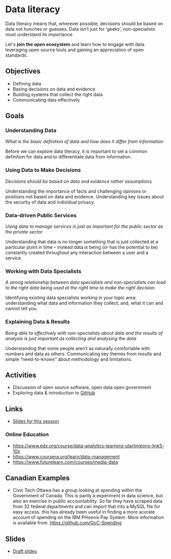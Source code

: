# Data literacy

Data literacy means that, wherever possible, decisions should be based on data not hunches or guesses. Data isn’t just for ‘geeks’, non-specialists must understand its importance

Let's **join the open ecosystem** and learn how to engage with data leveraging open source tools and gaining an appreciation of open standards.

## Objectives

- Defining data
- Basing decisions on data and evidence
- Building systems that collect the right data
- Communicating data effectively

## Goals

### Understanding Data

*What is the basic definition of data and how does it differ from information*

Before we can explore data literacy, 
it is important to set a common definition for data 
and to differentiate data from information.   

### Using Data to Make Decisions

*Decisions should be based on data and evidence rather assumptions*

Understanding the importance of facts 
and challenging opinions or positions not 
based on data and evidence.
Understanding key issues about the 
security of data and individual privacy.

### Data-driven Public Services

*Using data to manage services is just as important for the public sector as the private sector*

Understanding that data is no longer 
something that is just collected at a 
particular point in time – instead data is 
being (or has the potential to be) 
constantly created throughout any 
interaction between a user and a service.

### Working with Data Specialists

*A strong relationship between data specialists and non-specialists can lead to the right data being used at the right time to make the right decision.*

Identifying existing data specialists 
working in your topic area: understanding 
what data and information they collect; 
and, what it can and cannot tell you.

### Explaining Data & Results

*Being able to effectively with non-specialists about data and the results of analysis is just important as collecting and analysing the data*

Understanding that some people aren’t as 
naturally comfortable with numbers and 
data as others. Communicating key 
themes from results and simple “need-to-knows” about methodology and 
limitations.

## Activities
- Discussion of open source software, open data open government
- Exploring data & introduction to [GitHub](https://github.com/)

## Links

- [Slides for this session](slides.html)

### Online Education
- https://www.edx.org/course/data-analytics-learning-utarlingtonx-link5-10x
- https://www.coursera.org/learn/data-management
- https://www.futurelearn.com/courses/media-data

## Canadian Examples

- Civic Tech Ottawa has a group looking at spending within the Government of Canada. This is partly a experiment in data science, but also an exercise in public accountability. So far they have scraped data from 32 federal departments and can import that into a MySQL file for easy access. this has already been useful in finding a more acurate account of spending on the IBM PHoenix Pay System. More information is available from. https://github.com/GoC-Spending

## Slides
-  [Draft slides](slides.html)

